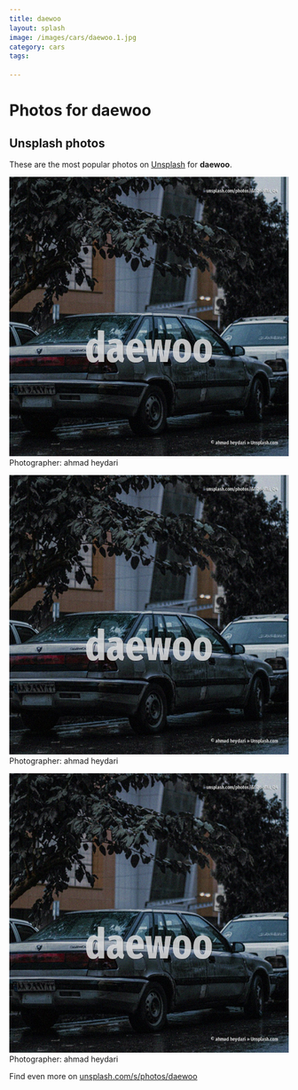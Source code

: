 ```yaml
---
title: daewoo
layout: splash
image: /images/cars/daewoo.1.jpg
category: cars
tags:

---
```

# Photos for daewoo
 
## Unsplash photos
These are the most popular photos on [Unsplash](https://unsplash.com) for **daewoo**.
 
![daewoo](/images/cars/daewoo.1.jpg)
Photographer:  ahmad heydari
 
![daewoo](/images/cars/daewoo.2.jpg)
Photographer:  ahmad heydari
 
![daewoo](/images/cars/daewoo.3.jpg)
Photographer:  ahmad heydari
 
Find even more on [unsplash.com/s/photos/daewoo](https://unsplash.com/s/photos/daewoo)
 
